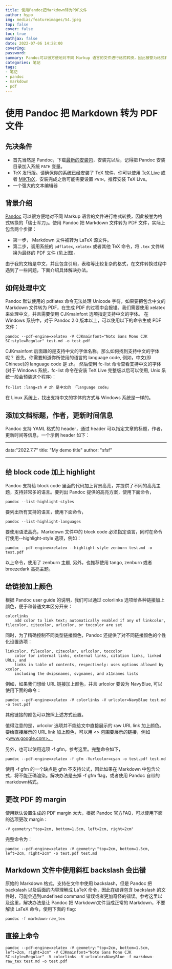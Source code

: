 ```yaml
---
title: 使用Pandoc把Markdown转为PDF文件
author: hypo
img: medias/featureimages/54.jpeg
top: false
cover: false
toc: true
mathjax: false
date: 2022-07-06 14:28:00
coverImg:
password:
summary: Pandoc可以很方便地对不同 Markup 语言的文件进行格式转换，因此被誉为格式转换的「瑞士军刀」。使用 Pandoc 把 Markdown 文件转为 PDF 文件，实际上包含两个步骤：
categories: 笔记
tags:
- 笔记
- pandoc
- markdown
- pdf
---
```

# 使用 Pandoc 把 Markdown 转为 PDF 文件



## 先决条件

* 首先当然是 Pandoc，下载[最新的安装包](https://github.com/jgm/pandoc/releases)，安装完以后，记得把 Pandoc 安装目录加入系统 `PATH` 变量。
* TeX 发行版。请确保你的系统已经安装了 TeX 软件，你可以使用 [TeX Live](https://www.tug.org/texlive/) 或者 [MiKTeX](https://miktex.org/)，安装完成之后可能需要设置 `PATH`，推荐安装 TeX Live。
* 一个强大的文本编辑器

## 背景介绍

[Pandoc](https://pandoc.org/) 可以很方便地对不同 Markup 语言的文件进行格式转换，因此被誉为格式转换的「瑞士军刀」。使用 Pandoc 把 Markdown 文件转为 PDF 文件，实际上包含两个步骤：

- 第一步， Markdown 文件被转为 LaTeX 源文件。
- 第二步，调用系统的 `pdflatex`, `xelatex` 或者其他 TeX 命令，将 `.tex` 文件转换为最终的 PDF 文件 (见上图)。

由于我的文档是中文，并且包含引用，表格等比较复杂的格式，在文件转换过程中遇到了一些问题，下面介绍具体解决办法。

## 如何处理中文

Pandoc 默认使用的 pdflatex 命令无法处理 Unicode 字符，如果要把包含中文的Markdown 文件转为 PDF，在生成 PDF 的过程中会报错。我们需要使用 xelatex 来处理中文，并且需要使用 CJKmainfont 选项指定支持中文的字体。 在 Windows 系统中，对于 Pandoc 2.0 版本以上，可以使用以下的命令生成 PDF 文件：

```
pandoc --pdf-engine=xelatex -V CJKmainfont="Noto Sans Mono CJK SC:style=Regular" test.md -o test.pdf
```

CJKmainfont 后面跟的是支持中文的字体名称。那么如何找到支持中文的字体呢？ 首先，你需要知道你所使用的语言的 language code, 例如，中文(即Chinese)的 language code 是 zh。 然后使用 fc-list 命令查看支持中文的字体(对于 Windows 系统，fc-list 命令在安装 TeX Live 完整版以后可以使用, Unix 系统一般会预装这个程序)：

```
fc-list :lang=zh # zh 是中文的 「language code」
```

在 Linux 系统上，找出支持中文的字体的方式与 Windows 系统是一样的。


## 添加文档标题，作者，更新时间信息
Pandoc 支持 YAML 格式的 header，通过 header 可以指定文章的标题，作者，更新时间等信息，一个示例 header 如下：

---

data:"2022.7.7"
title: "My demo title"
author: "sfsf"

---

## 给 block code 加上 highlight

Pandoc 支持给 block code 里面的代码加上背景高亮，并提供了不同的高亮主题，支持非常多的语言。要列出 Pandoc 提供的高亮方案，使用下面命令，

```
pandoc --list-highlight-styles
```

要列出所有支持的语言，使用下面命令，

```
pandoc --list-highlight-languages
```

要使用语法高亮，Markdown 文件中的 block code 必须指定语言，同时在命令行使用--highlight-style 选项，例如：

```
pandoc --pdf-engine=xelatex --highlight-style zenburn test.md -o test.pdf
```

以上命令，使用了 zenburn 主题, 另外，也推荐使用 tango, zenburn 或者breezedark 高亮主题。


## 给链接加上颜色

根据 Pandoc user guide 的说明，我们可以通过 colorlinks 选项给各种链接加上颜色，便于和普通文本区分开来：

```
colorlinks
    add color to link text; automatically enabled if any of linkcolor, filecolor, citecolor, urlcolor, or toccolor are set
```

同时，为了精确控制不同类型链接颜色，Pandoc 还提供了对不同链接颜色的个性化设置选项：

```
linkcolor, filecolor, citecolor, urlcolor, toccolor
    color for internal links, external links, citation links, linked URLs, and
    links in table of contents, respectively: uses options allowed by xcolor,
    including the dvipsnames, svgnames, and x11names lists
```

例如，如果我们想给 URL 链接加上颜色，并且 urlcolor 要设为 NavyBlue, 可以使用下面的命令：

```
pandoc --pdf-engine=xelatex -V colorlinks -V urlcolor=NavyBlue test.md -o test.pdf
```

其他链接的颜色可以按照上述方式设置。

值得注意的是，urlcolor 选项并不能给文中直接展示的 raw URL link 加上颜色。 要给直接展示的 URL link 加上颜色，可以用 <> 包围要展示的链接，例如<www.google.com>。

另外，也可以使用选项 -f gfm，参考这里。完整命令如下，

```
pandoc --pdf-engine=xelatex -f gfm -Vurlcolor=cyan -o test.pdf test.md
```

使用 -f gfm 的一个缺点是 gfm 不支持公式，因此如果在 Markdown 中包含公式，将不能正确渲染。解决办法是去掉 -f gfm flag，或者使用 Pandoc 自带的 markdown格式。


## 更改 PDF 的 margin

使用默认设置生成的 PDF margin 太大，根据 Pandoc 官方FAQ，可以使用下面的选项更改 margin：

```
-V geometry:"top=2cm, bottom=1.5cm, left=2cm, right=2cm"
```

完整命令为：

```
pandoc --pdf-engine=xelatex -V geometry:"top=2cm, bottom=1.5cm, left=2cm, right=2cm" -o test.pdf test.md
```

## Markdown 文件中使用斜杠 backslash 会出错

原始的 Markdown 格式，支持在文件中使用 backslash，但是 Pandoc 把 backslash 以及后面的内容理解成 LaTeX 命令，因此在编译包含 backslash 的文件时，可能会遇到undefined command 错误或者更加奇怪的错误。参考这里以及这里，解决办法是让 Pandoc 把 Markdown文件当成正常的 Markdown，不要解读 LaTeX 命令，使用下面的 flag:

```
pandoc -f markdown-raw_tex
```

## 直接上命令

```
pandoc --pdf-engine=xelatex -V geometry:"top=2cm, bottom=1.5cm, left=2cm, right=2cm" -V CJKmainfont="Noto Sans Mono CJK SC:style=Regular" -V colorlinks -V urlcolor=NavyBlue -f markdown-raw_tex test.md -o test.pdf
```









